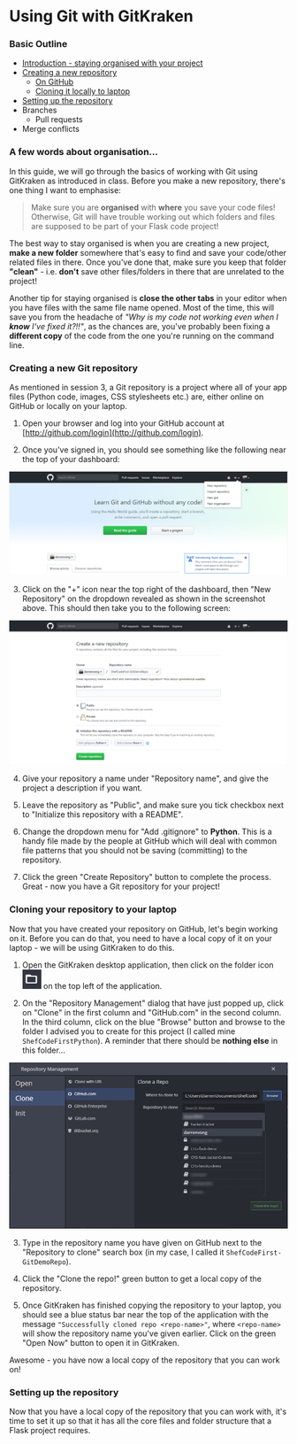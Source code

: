 # Using Git with GitKraken

### Basic Outline
- [Introduction - staying organised with your project](#a-few-words-about-organisation)
- [Creating a new repository](#creating-a-new-git-repository)
  - [On GitHub](#creating-a-new-git-repository)
  - [Cloning it locally to laptop](#cloning-your-repository-to-your-laptop)
- [Setting up the repository](#setting-up-the-repository)
- Branches
  - Pull requests
- Merge conflicts

### A few words about organisation...
In this guide, we will go through the basics of working with Git using GitKraken as introduced in class.
Before you make a new repository, there's one thing I want to emphasise:

> Make sure you are **organised** with **where** you save your code files! Otherwise, Git will have trouble
> working out which folders and files are supposed to be part of your Flask code project!

The best way to stay organised is when you are creating a new project, **make a new folder** somewhere that's
easy to find and save your code/other related files in there. Once you've done that, make sure you keep that
folder **"clean"** - i.e. **don't** save other files/folders in there that are unrelated to the project!

Another tip for staying organised is **close the other tabs** in your editor when you have files with the same
file name opened. Most of the time, this will save you from the headache of
*"Why is my code not working even when I **know** I've fixed it?!!"*, as the chances are, you've probably been
fixing a **different copy** of the code from the one you're running on the command line.

### Creating a new Git repository
As mentioned in session 3, a Git repository is a project where all of your app files (Python code, images,
CSS stylesheets etc.) are, either online on GitHub or locally on your laptop.

1. Open your browser and log into your GitHub account at [http://github.com/login](http://github.com/login).

2. Once you've signed in, you should see something like the following near the top of your dashboard:

![GitHub Dashboard](assets/github_dashboard.png)

3. Click on the "+" icon near the top right of the dashboard, then "New Repository" on the dropdown revealed
as shown in the screenshot above. This should then take you to the following screen:

![Create New Repository](assets/create_new_repo_screen.png)

4. Give your repository a name under "Repository name", and give the project a description if you want.

5. Leave the repository as "Public", and make sure you tick checkbox next to "Initialize this repository
with a README".

6. Change the dropdown menu for "Add .gitignore" to **Python**. This is a handy file made by the people
at GitHub which will deal with common file patterns that you should not be saving (committing) to the
repository.

7. Click the green "Create Repository" button to complete the process. Great - now you have a Git repository
for your project!

### Cloning your repository to your laptop
Now that you have created your repository on GitHub, let's begin working on it. Before you can do that, you
need to have a local copy of it on your laptop - we will be using GitKraken to do this.

1. Open the GitKraken desktop application, then click on the folder icon ![folder icon](assets/gitkraken_folder_icon.png) on the top left of the application.

2. On the "Repository Management" dialog that have just popped up, click on "Clone" in the first column and "GitHub.com" in
the second column. In the third column, click on the blue "Browse" button and browse to the folder I advised you to create
for this project (I called mine `ShefCodeFirstPython`). A reminder that there should be **nothing else** in this folder...

![Repository Management Dialog](assets/gitkraken_repo_management.png)

3. Type in the repository name you have given on GitHub next to the "Repository to clone" search box (in my case, I
called it `ShefCodeFirst-GitDemoRepo`).

4. Click the "Clone the repo!" green button to get a local copy of the repository.

5. Once GitKraken has finished copying the repository to your laptop, you should see a blue status bar near the top
of the application with the message `"Successfully cloned repo <repo-name>"`, where `<repo-name>` will show the
repository name you've given earlier. Click on the green "Open Now" button to open it in GitKraken.

Awesome - you have now a local copy of the repository that you can work on!

### Setting up the repository
Now that you have a local copy of the repository that you can work with, it's time to set it up so that it has all
the core files and folder structure that a Flask project requires.

